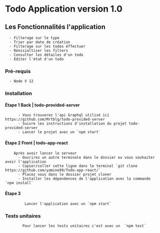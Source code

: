 # Todo Application version 1.0

## Les Fonctionnalités l'application
      - Filterage sur le type 
      - Trier par date de création
      - Filterage sur les todos éffectuer
      - Rénisialtiser les filters
      - Consulter les détailes d'un todo
      - Editer l'état d'un todo


### Pré-requis
      - Node V 12     

### Installation 
  #### Étape 1   Back | todo-provided-server
          - Vous trouverez l'api Graphql utilisé ici https://github.com/Mrtblg/todo-provided-server
          - Suivre les instructions d'installation du projet todo-provided-server
          - Lancer le projet avec un `npm start`
        
  #### Étape 2   Front | todo-app-react
        
        Après avoir lancer le serveur         
          - Ouvrirez un autre terminale dans le dossier ou vous souhaiter avoir l'application
          - Copier/coller cette ligne dans le terminal `git clone https://github.com/yamine99/Todo-app-react/`
          - Placez vous dans le dossier projet cloner
          - Installer les dépendences de l'application avec la commande  `npm install`
          
  #### Étape 3 
             Lancer l'application avec un `npm start`
  
### Tests unitaires
            Pour lancer les tests unitaires c'est avec un  `npm test`
   
